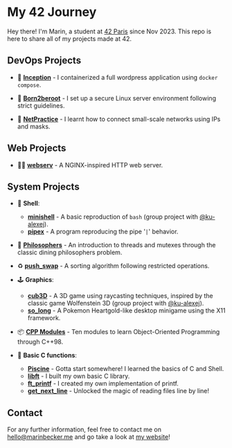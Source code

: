 # My 42 Journey

Hey there! I'm Marin, a student at [42 Paris](https://42.fr) since Nov 2023. This repo is here to share all of my projects made at 42. 

## DevOps Projects

- 🐳 [**Inception**](./devops/inception/) - I containerized a full wordpress application using `docker compose`.

- 🌱 [**Born2beroot**](./devops/born2beroot/) - I set up a secure Linux server environment following strict guidelines.

- 🛜 [**NetPractice**](./devops/netpractice/) - I learnt how to connect small-scale networks using IPs and masks.


## Web Projects
- 🤵‍♂️ [**webserv**](./https://github.com/42mates/webserv/) - A NGINX-inspired HTTP web server.


## System Projects
- 🐚 **Shell**: 
	- [**minishell**](https://github.com/42mates/minishell/) - A basic reproduction of `bash` (group project with [@ku-alexej](https://github.com/ku-alexej)).
	- [**pipex**](./system/pipex/) - A program reproducing the pipe '`|`' behavior.

- 🧵 [**Philosophers**](./system/philosophers/) - An introduction to threads and mutexes through the classic dining philosophers problem.

- ♻️ [**push_swap**](./system/push_swap/) - A sorting algorithm following restricted operations.

- 🕹️ **Graphics**:
	- [**cub3D**](https://github.com/42mates/cub3D) - A 3D game using raycasting techniques, inspired by the classic game Wolfenstein 3D (group project with [@ku-alexej](https://github.com/ku-alexej)).
	- [**so_long**](./system/so_long/) - A Pokemon Heartgold-like desktop minigame using the X11 framework.  

- 📦 [**CPP Modules**](./system/cpp-modules/) - Ten modules to learn Object-Oriented Programming through C++98.

- 🐣 **Basic C functions**:
	- [**Piscine**](./system/piscine/) - Gotta start somewhere! I learned the basics of C and Shell.
	- [**libft**](./system/libft/) - I built my own basic C library.
	- [**ft_printf**](./system/printf/) - I created my own implementation of printf.
	- [**get_next_line**](./system/get_next_line/) - Unlocked the magic of reading files line by line!

## Contact

For any further information, feel free to contact me on [hello@marinbecker.me](mailto:hello@marinbecker.me) and go take a look at [my website](https://www.marinbecker.me)!

<!--## Still here ?!

You manage to read this entire presentation, congrats !   
Here's a cool meme for you to look at :
<div align="center">
	<img src="./.utils/media/meme-line42.jpg" alt="Cool Meme">
</div>-->